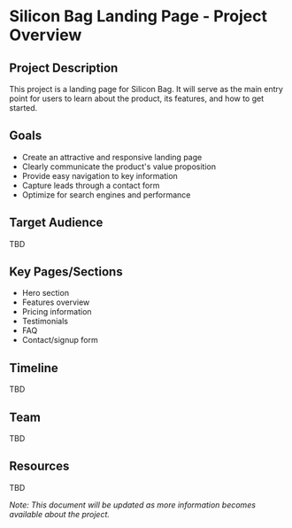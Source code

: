 # Silicon Bag Landing Page - Project Overview

## Project Description
This project is a landing page for Silicon Bag. It will serve as the main entry point for users to learn about the product, its features, and how to get started.

## Goals
- Create an attractive and responsive landing page
- Clearly communicate the product's value proposition
- Provide easy navigation to key information
- Capture leads through a contact form
- Optimize for search engines and performance

## Target Audience
TBD

## Key Pages/Sections
- Hero section
- Features overview
- Pricing information
- Testimonials
- FAQ
- Contact/signup form

## Timeline
TBD

## Team
TBD

## Resources
TBD

*Note: This document will be updated as more information becomes available about the project.* 